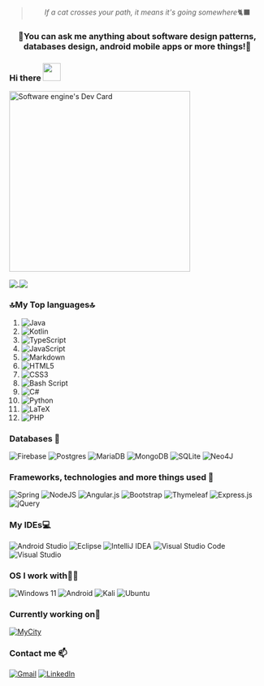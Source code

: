 <blockquote align=center><i>If a cat crosses your path, it means it's going somewhere</i>🐈‍⬛</blockquote>
<h3 align=center>🙂You can ask me anything about software design patterns, databases design, android mobile apps or more things!💭</h3>

### Hi there <img src="https://media.giphy.com/media/hvRJCLFzcasrR4ia7z/giphy.gif" width="35">
<a href="https://app.daily.dev/softwareengine"><img src="https://api.daily.dev/devcards/v2/qUpZyXh3PdgmUON3Ind2U.png?type=default&r=2jc" width="356" alt="Software engine's Dev Card"/></a>

<!--[![My GitHub stats](https://github-readme-stats-prg.vercel.app/api?username=pelayo-reguera&show_icons=true&theme=shades-of-purple)](https://github.com/pelayo-reguera)
[![My GitHub stats](https://github-readme-stats-prg.vercel.app/api?username=pelayo-reguera&show_icons=true&theme=shades-of-purple&bg_color=DEG,007b81,180059)](https://github.com/pelayo-reguera)-->
<a href="https://github.com/pelayo-reguera">
  <img align="center" src="https://github-readme-stats-prg.vercel.app/api?username=pelayo-reguera&show_icons=true&theme=midnight-purple&bg_color=DEG,cd8751,fdb560,ae6749&hide_border=true" />
</a>
<a href="https://github.com/pelayo-reguera">
  <img align="center" src="https://github-readme-stats-prg.vercel.app/api/top-langs/?username=pelayo-reguera&layout=compact&langs_count=20&size_weight=0.5&count_weight=0.5&theme=midnight-purple&bg_color=DEG,c9c9c9,ffffff,c9c9c9&hide_border=true&text_color=7f3ace" />
</a>

### 🔝My Top languages🔝
1. ![Java](https://img.shields.io/badge/java-%23ED8B00.svg?style=plastic&logo=openjdk&logoColor=white)
2. ![Kotlin](https://img.shields.io/badge/kotlin-%237F52FF.svg?style=plastic&logo=kotlin&logoColor=white)
3. ![TypeScript](https://img.shields.io/badge/typescript-%23007ACC.svg?style=plastic&logo=typescript&logoColor=white)
4. ![JavaScript](https://img.shields.io/badge/javascript-%23323330.svg?style=plastic&logo=javascript&logoColor=%23F7DF1E)
5. ![Markdown](https://img.shields.io/badge/markdown-%23000000.svg?style=plastic&logo=markdown&logoColor=white)
6. ![HTML5](https://img.shields.io/badge/html5-%23E34F26.svg?style=plastic&logo=html5&logoColor=white)
7. ![CSS3](https://img.shields.io/badge/css3-%231572B6.svg?style=plastic&logo=css3&logoColor=white)
8. ![Bash Script](https://img.shields.io/badge/bash_script-%23121011.svg?style=plastic&logo=gnu-bash&logoColor=white)
9. ![C#](https://img.shields.io/badge/c%23-%23239120.svg?style=plastic&logo=csharp&logoColor=white)
10. ![Python](https://img.shields.io/badge/python-3670A0?style=plastic&logo=python&logoColor=ffdd54)
11. ![LaTeX](https://img.shields.io/badge/latex-%23008080.svg?style=plastic&logo=latex&logoColor=white)
12. ![PHP](https://img.shields.io/badge/php-%23777BB4.svg?style=plastic&logo=php&logoColor=white)

### Databases 💾
![Firebase](https://img.shields.io/badge/firebase-%23039BE5.svg?style=plastic&logo=firebase)
![Postgres](https://img.shields.io/badge/postgres-%23316192.svg?style=plastic&logo=postgresql&logoColor=white)
![MariaDB](https://img.shields.io/badge/MariaDB-003545?style=plastic&logo=mariadb&logoColor=white)
![MongoDB](https://img.shields.io/badge/MongoDB-%234ea94b.svg?style=plastic&logo=mongodb&logoColor=white)
![SQLite](https://img.shields.io/badge/sqlite-%2307405e.svg?style=plastic&logo=sqlite&logoColor=white)
![Neo4J](https://img.shields.io/badge/Neo4j-008CC1?style=plastic&logo=neo4j&logoColor=white)

### Frameworks, technologies and more things used 🔧
![Spring](https://img.shields.io/badge/spring-%236DB33F.svg?style=plastic&logo=spring&logoColor=white)
![NodeJS](https://img.shields.io/badge/node.js-6DA55F?style=plastic&logo=node.js&logoColor=white)
![Angular.js](https://img.shields.io/badge/angular.js-%23E23237.svg?style=plastic&logo=angularjs&logoColor=white)
![Bootstrap](https://img.shields.io/badge/bootstrap-%238511FA.svg?style=plastic&logo=bootstrap&logoColor=white)
![Thymeleaf](https://img.shields.io/badge/Thymeleaf-%23005C0F.svg?style=plastic&logo=Thymeleaf&logoColor=white)
![Express.js](https://img.shields.io/badge/express.js-%23404d59.svg?style=plastic&logo=express&logoColor=%2361DAFB)
![jQuery](https://img.shields.io/badge/jquery-%230769AD.svg?style=plastic&logo=jquery&logoColor=white)

### My IDEs💻
![Android Studio](https://img.shields.io/badge/android%20studio-346ac1?style=plastic&logo=android%20studio&logoColor=white)
![Eclipse](https://img.shields.io/badge/Eclipse-FE7A16.svg?style=plastic&logo=Eclipse&logoColor=white)
![IntelliJ IDEA](https://img.shields.io/badge/IntelliJIDEA-000000.svg?style=plastic&logo=intellij-idea&logoColor=white)
![Visual Studio Code](https://img.shields.io/badge/Visual%20Studio%20Code-0078d7.svg?style=plastic&logo=visual-studio-code&logoColor=white)
![Visual Studio](https://img.shields.io/badge/Visual%20Studio-5C2D91.svg?style=plastic&logo=visual-studio&logoColor=white)

### OS I work with👨‍💻
![Windows 11](https://img.shields.io/badge/Windows%2011-%230079d5.svg?style=plastic&logo=Windows%2011&logoColor=white)
![Android](https://img.shields.io/badge/Android-3DDC84?style=plastic&logo=android&logoColor=white)
![Kali](https://img.shields.io/badge/Kali-268BEE?style=plastic&logo=kalilinux&logoColor=white)
![Ubuntu](https://img.shields.io/badge/Ubuntu-E95420?style=plastic&logo=ubuntu&logoColor=white)

### Currently working on🚀
[![MyCity](https://github-readme-stats-prg.vercel.app/api/pin/?username=pelayo-reguera&repo=MyCity)](https://github.com/pelayo-reguera/MyCity)

### Contact me 📫
[![Gmail](https://img.shields.io/badge/Gmail-D14836?style=plastic&logo=gmail&logoColor=white)](https://mail.google.com/mail/?view=cm&fs=1&to=pelayosoftwareengineer@gmail.com&su=Hola,%20%C2%BFhablamos%3F&body=%C2%A1Hola%20buenas%21%0AQuer%C3%ADa%20preguntarte%20sobre%2E%2E%2E)
[![LinkedIn](https://img.shields.io/badge/linkedin-%230077B5.svg?style=plastic&logo=linkedin&logoColor=white)](https://www.linkedin.com/in/pelayo-reguera-garcia)

<!--
**Pelayo-Reguera/Pelayo-Reguera** is a ✨ _special_ ✨ repository because its `README.md` (this file) appears on your GitHub profile.

Here are some ideas to get you started:

- 🔭 I’m currently working on ...
- 🌱 I’m currently learning ...
- 👯 I’m looking to collaborate on ...
- 🤔 I’m looking for help with ...
- 💬 Ask me about ...
- 📫 How to reach me: ...
- 😄 Pronouns: ...
- ⚡ Fun fact: ...
-->
